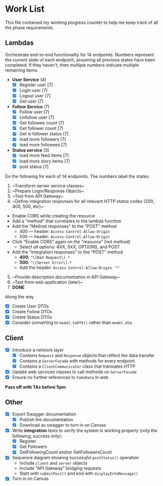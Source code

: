 # Work List

This file contained my working progress counter to help me keep track of all the phase requirements.

## Lambdas

Orchestrate end-to-end functionality for 14 endpoints. Numbers represent the _current state_ of each endpoint, assuming all previous states have been completed. If they haven't, then multiple numbers indicate multiple remaining items.
* **User Service** (4)
  - [x] Register user [7]
  - [x] Login user [7]
  - [x] Logout user [7]
  - [x] Get user [7]
* **Follow Service** (7)
  - [x] Follow user [7]
  - [x] Unfollow user [7]
  - [x] Get followee count [7]
  - [x] Get follower count [7]
  - [x] Get is follower status [7]
  - [x] load more followers [7]
  - [x] load more followees [7]
* **Status service** (3)
  - [x] load more feed items [7]
  - [x] load more story items [7]
  - [x] post status [7]

Do the following for each of 14 endpoints. The numbers label the states.
1. ~Transform server service classes~
2. ~Prepare Login/Response Objects~
3. ~Test from API Gateway~
4. ~Define integration responses for all relevant HTTP status codes (200, 400, 500, etc)~
  * Enable CORS while creating the resource
  * Add a "method" that correlates to the lambda function
  * Add the "Method responses" to the "POST" method
    * 400 — header: `Access-Control-Allow-Origin`
    * 500 — header: `Access-Control-Allow-Origin`
  * Click "Enable CORS" again on the "resource" (not method)
    * Select _all_ options: 4XX, 5XX, OPTIONS, and POST
  * Add the "Integration responses" to the "POST" method
    * **400**: `^\[Bad Request\].*`
    * **500**: `^\[Server Error\].*`
    * Add the header: `Access-Control-Allow-Origin '*'`
5. ~Provide description documentation in API Gateway~
6. ~Test from web application (later)~
7. **DONE**

Along the way
- [x] Create User DTOs
- [x] Create Follow DTOs
- [x] Create Status DTOs
- [x] Consider converting to `model.toDTO()` rather than `model.dto`.

## Client
- [x] Introduce a network layer
  - [x] Contains `Request` and `Response` objects that reflect the data transfer
  - [x] Contains a `ServerFacade` with methods for every endpoint
  - [x] Contains a `ClientCommunicator` class that translates HTTP
- [x] Update web services classes to call methods on `ServerFacade`
- [x] Ensure no further references to `FakeData` in web

**Pass off with TAs before 5pm**

## Other
- [x] Export Swagger documentation
  - [x] Publish the documentation
  - [x] Download as swagger to turn in on Canvas
- [x] Write **integration** tests to verify the system is working properly (only the following; success only):
  - [x] Register
  - [x] Get Followers
  - [x] GetFollowingCount and/or GetFollowersCount
- [x] Sequence diagram showing _successful_ `postStatus()` operation
  * Include `client` and `server` objects
  * Include "API Gateway" bridging requests
  * Start with `submitPost()` and end with `displayInfoMessage()`
- [x] Turn in on Canvas

